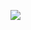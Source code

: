 ![](https://www.nta.go.jp/tmp/1bf48f11-2c75-4b0e-811c-11070406195c/images/9544fc03010f543ae4c7ecbeb6c6a2ec1627131746ab51f6d95ce3100f077f11.jpg)